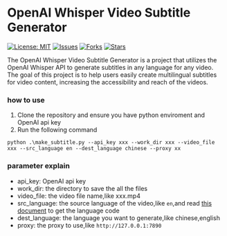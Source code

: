 # OpenAI Whisper Video Subtitle Generator



[![License: MIT](https://img.shields.io/badge/License-MIT-green.svg)](https://opensource.org/licenses/MIT)
[![Issues](https://img.shields.io/github/issues/yourusername/openai-whisper-subtitle-generator.svg)](https://github.com/guaguaguaxia/video_subtitle/issues)
[![Forks](https://img.shields.io/github/forks/yourusername/openai-whisper-subtitle-generator.svg)](https://github.com/guaguaguaxia/video_subtitle/network)
[![Stars](https://img.shields.io/github/stars/yourusername/openai-whisper-subtitle-generator.svg)](https://github.com/guaguaguaxia/video_subtitle/stargazers)

The OpenAI Whisper Video Subtitle Generator is a project that utilizes the OpenAI Whisper API to generate subtitles in any language for any video. The goal of this project is to help users easily create multilingual subtitles for video content, increasing the accessibility and reach of the videos.


### how to use
1. Clone the repository and ensure you have python enviroment and OpenAI api key
2. Run the following command
```
python .\make_subtitle.py --api_key xxx --work_dir xxx --video_file xxx --src_language en --dest_language chinese --proxy xx
```

### parameter explain
- api_key: OpenAI api key
- work_dir: the directory to save the all the files 
- video_file: the video file name,like xxx.mp4
- src_language: the source language of the video,like `en`,and read [this document]("https://en.wikipedia.org/wiki/List_of_ISO_639-1_codes") to get the language code
- dest_language: the language you want to generate,like chinese,english
- proxy: the proxy to use,like `http://127.0.0.1:7890`